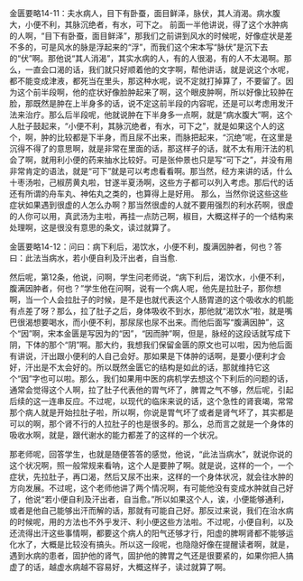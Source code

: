 金匮要略14-11：夫水病人，目下有卧蚕，面目鲜泽，脉伏，其人消渴。病水腹大，小便不利，其脉沉绝者，有水，可下之。
前面一半他讲说，得了这个水肿病的人啊，“目下有卧蚕，面目鲜泽”，那我们之前讲到风水的时候呢，好像症状是差不多的，可是风水的脉是浮起来的“浮”，而我们这个宋本写“脉伏”是沉下去的“伏”啊。那他说“其人消渴”，其实水病的人，有的人很渴，有的人不太渴啊。那么，一直会口渴的话，我们就只好顺着他的文字啊，帮他讲话，就是说这个水呢，都不能变成津液，都死当在里头，那这种水呢，说不定就打掉算了，不要留了。因为这个前半段啊，他的症状好像脸肿起来了啊，这个眼皮肿啊，所以好像比较肿在脸，那既然是肿在上半身多的话，说不定这前半段的内容呢，还是可以考虑用发汗法来治疗。那么后半段呢，他就说肿在下半身多一点啊，就是“病水腹大”啊，这个人肚子鼓起来，“小便不利，其脉沉绝者，有水，可下之”，就是如果这个人的这个，啊，肿的比较都是下半身，而且尿不出来，而脉把起来，“沉绝”呢，在这里是沉得不得了的意思啊，就是非常在里面的话，那这样子的话，就不太有用汗法的机会了啊，就用利小便的药来抽水比较好。可是张仲景也只是写“可下之”，并没有用非常肯定的语法，就是“可下”就是可以考虑看看啊。那当然，经方来讲的话，什么十枣汤啦，己椒苈黄丸啦，甘遂半夏汤啊，这些方子都可以列入考虑。那后代的话还有所谓的舟车丸、神佑丸之类的，也算得上是好用。
那么，当然你说这些这些症状如果遇到很虚的人怎么办啊？那当然很虚的人就不要用强烈的利水药啊，很虚的人你可以用，真武汤为主啦，再挂一点防己啊，椒目，大概这样子的一个结构来处理啊，这是很没有意思的条文，读过就算了。

金匮要略14-12：问曰：病下利后，渴饮水，小便不利，腹满因肿者，何也？答曰：此法当病水，若小便自利及汗出者，自当愈.

然后呢，第12条，他说，问啊，学生问老师说，“病下利后，渴饮水，小便不利，腹满因肿者，何也？”学生他在问啊，说有一个病人呢，他先是拉肚子，那你想啊，当一个人会拉肚子的时候，是不是也就代表这个人肠胃道的这个吸收水的机能有点差了呀？那么，拉了肚子之后，身体吸收不到水，那他就“渴饮水”啦，就是嘴巴很渴想要喝水，而小便不利，那尿尿也尿不出来。而他后面写“腹满因肿”，这个“因”啊，宋本金匮是写因为的“因”，“因而肿”啊，但是，脉经的这段话就写成下阴，下体的那个“阴”啊。那大约，我想我们保留金匮的原文也可以啦，因为他后面有讲说，汗出跟小便利的人自己会好。那如果是下体肿的话啊，是要小便利才会好，汗出是不太会好的。所以既然金匮它的结构是如此的话，那就维持它这个“因”字也可以啦。那么，我们如果用中医的病机学去想这个下利后的问题的话，通常会觉得这个人啊，拉了肚子代表他的胃气坏了，脾胃之气不够，然后呢，引起后续的这一连串反应。不过呢，以现代的临床来说的话，这个急性的肾衰竭，常常那个病人就是开始拉肚子啦，所以啊，你说是胃气坏了或者是肾气坏了，其实都是可以的啊，那个肾不行的人拉肚子的也是很多的。那么，总而言之就是一个身体的吸收水啊，就是，跟代谢水的能力都差了的这样的一个状况。

那老师呢，回答学生，也就是随便答答的感觉，他说，“此法当病水”，就说你说的这个状况啊，照一般常规来看呐，这个人是要肿了啊。就是说，这样的一个，一个症状，先拉肚子，再口渴，然后又尿不出来，这样的一个身体状况，就会往水肿的方向发展。不过呢，这个老师他讲了两个情况啊，有可能他没有变成水肿就自己好了，他说“若小便自利及汗出者，自当愈。”所以如果这个人，诶，小便能够通利，或者是他自己能够出汗而解的话，那就有可能自己好。那反过来说，我们在治水病的时候呢，用的方法也不外乎发汗、利小便这些方法啦。不过呢，小便自利，以及还流得出汗这些事情啊，都要这个病人的阳气还够才行，阳虚的脾啊肾都不能够运化水了，大概是比较没有搞头。所以这一段呢，也隐隐好像在提醒读者啊，就是，遇到水病的患者，固护他的肾气，固护他的脾胃之气还是很要紧的，如果你把人搞虚了的话，越虚水病越不容易好，大概这样子，读过就算了啊。
